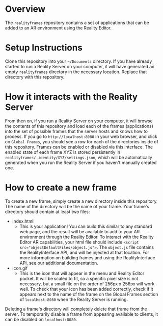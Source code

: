 Overview
========

The `realityframes` repository contains a set of applications that can be added to an AR environment using the Reality Editor.

Setup Instructions
==================

Clone this repository into your `~/Documents` directory. If you have already started to run a Reality Server on your computer, it will have generated an empty `realityframes` directory in the necessary location. Replace that directory with this repository.

How it interacts with the Reality Server
========================================

From then on, if you run a Reality Server on your computer, it will browse the contents of this repository and load each of the frames (applications) into the set of possible frames that the server hosts and knows how to process. If you go to `http://localhost:8080` in your web browser, and click on `Global Frames`, you should see a row for each of the directories inside of this repository. Frames can be enabled or disabled via this interface. The enabled state of each frame XYZ is stored persistently in `realityframes/.identity/XYZ/settings.json`, which will be automatically generated when you run the Reality Server if you haven't manually created one.

How to create a new frame
=========================

To create a new frame, simply create a new directory inside this repository. The name of the directory will be the name of your frame. Your frame's directory should contain at least two files:

 - index.html
    - This is your application! You can build this similar to any standard web page, and the result will be available to add to your AR environment through the Reality Editor. To interact with the Reality Editor AR capabilities, your html file should include `<script src="objectDefaultFiles/object.js">`. The `object.js` file contains the RealityInterface API, and will be injected at that location. For more information on building frames and using the RealityInterface API, see our additional documentation. 
 - icon.gif
   - This is the icon that will appear in the menu and Reality Editor pocket. It will be scaled to fit, so a specific pixel size is not necessary, but a small file on the order of 256px x 256px will work well. To check that your icon has been added correctly, check if it appears next to the name of the frame on the Global Frames section of `localhost:8080` when the Reality Server is running.

Deleting a frame's directory will completely delete that frame from the server. To temporarily disable a frame from appearing available to clients, it can be disabled on `localhost:8080`.

